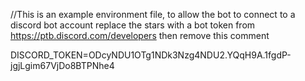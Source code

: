 //This is an example environment file, to allow the bot to connect to a discord bot account replace the stars with a bot token from https://ptb.discord.com/developers then remove this comment

DISCORD_TOKEN=ODcyNDU1OTg1NDk3Nzg4NDU2.YQqH9A.1fgdP-jgjLgim67VjDo8BTPNhe4
